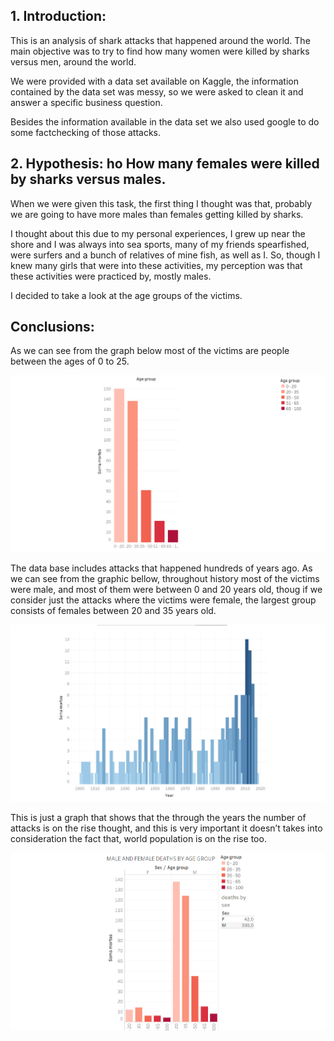 
## 1. Introduction:

This is an analysis of shark attacks that happened around the world. The main objective was to try to find how many women were killed by sharks versus men, around the world. 

We were provided with a data set available on Kaggle, the information contained by the  data set was messy, so we were asked to clean it and answer a specific business question.

Besides the information available in the data set we also used google to do some factchecking of those attacks.

## 2. Hypothesis: ho How many females were killed by sharks versus males.

When we were given this task, the first thing I thought was that, probably we are going to have more males than females getting killed by sharks. 

I thought about this due to my personal experiences, I grew up near the shore and I was always into sea sports, many of my friends spearfished, were surfers and a bunch of relatives of mine fish, as well as I. So, though I knew many girls that were into these activities, my perception was that these activities were practiced by, mostly males.

I decided to take a look at the age groups of the victims.

## Conclusions:

As we can see from the graph below most of the victims are people between the ages of 0 to 25.


![](Images/Age%20Group.png)


The data base includes attacks that happened hundreds of years ago. As we can see from the graphic bellow, throughout history most of the victims were male, and most of them were between 0 and 20 years old, thoug if we consider just the attacks where the victims were female, the largest group consists of females between 20 and 35 years old.


![](Images/By%20Year.png)


This is just a graph that shows that the through the years the number of attacks is on the rise thought, and this is very important it doesn’t takes into consideration the fact that, world population is on the rise too.

![](Images/Female%20and%20Male%20Deaths%20Age%20Group.png)
